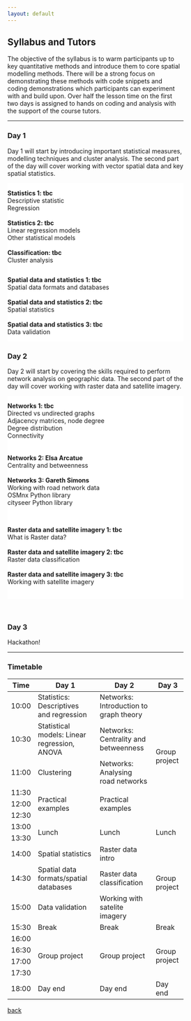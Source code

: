 ```yaml
---
layout: default
---
```


## Syllabus and Tutors

The objective of the syllabus is to warm participants up to key quantitative methods and introduce them to core spatial modelling methods. There will be a strong focus on demonstrating these methods with code snippets and coding demonstrations which participants can experiment with and build upon. Over half the lesson time on the first two days is assigned to hands on coding and analysis with the support of the course tutors.

***

### Day 1

Day 1 will start by introducing important statistical measures, modelling techniques and cluster analysis. The second part of the day will cover working with vector spatial data and key spatial statistics.

<html>
<head>
<meta name="viewport" content="width=device-width, initial-scale=1">
<style>
* {
  box-sizing: border-box;
}

/* Create two equal columns that floats next to each other */
.column {
  float: left;
  width: 50%;
  padding: 10px;
}

/* Clear floats after the columns */
.row:after {
  content: "";
  display: table;
  clear: both;
}
</style>
</head>
<body>

<div class="row">
  <div class="column" style="background-color:#ffffff;">
    <p><b>Statistics 1: tbc</b><br>Descriptive statistic<br>Regression<br><br>
    	<b>Statistics 2: tbc</b><br>Linear regression models<br>Other statistical models<br><br>
    	<b>Classification: tbc</b><br>Cluster analysis</p>
  </div>
  <div class="column" style="background-color:#ffffff;">
    <p><b>Spatial data and statistics 1: tbc</b><br>Spatial data formats and databases<br><br>
    	<b>Spatial data and statistics 2: tbc</b><br>Spatial statistics<br><br>
    	<b>Spatial data and statistics 3: tbc</b><br>Data validation</p>
  </div>
</div>
</body>
</html>

### Day 2

Day 2 will start by covering the skills required to perform network analysis on geographic data. The second part of the day will cover working with raster data and satellite imagery.

<html>
<head>
<meta name="viewport" content="width=device-width, initial-scale=1">
<style>
* {
  box-sizing: border-box;
  /*border-color: white;
  background-color: white;*/
}

/* Create two equal columns that floats next to each other */
.column {
  float: left;
  width: 50%;
  padding: 10px;
  height: 300px; /* Should be removed. Only for demonstration */
}

/* Clear floats after the columns */
.row:after {
  content: "";
  display: table;
  clear: both;
}
</style>
</head>

<body>

<div class="row">
  <div class="column" style="background-color:#ffffff;">
    <p><b>Networks 1: tbc</b><br>Directed vs undirected graphs<br>Adjacency matrices, node degree<br>Degree distribution<br>Connectivity<br><br><br>
    	<b>Networks 2: Elsa Arcatue</b><br>Centrality and betweenness<br><br>
    	<b>Networks 3: Gareth Simons</b><br>Working with road network data<br>OSMnx Python library<br>cityseer Python library<br><br>
    </p>
  </div>
  <div class="column" style="background-color:#ffffff;">
    <p><b>Raster data and satellite imagery 1: tbc</b><br>What is Raster data?<br><br>
    	<b>Raster data and satellite imagery 2: tbc</b><br>Raster data classification<br><br>
    	<b>Raster data and satellite imagery 3: tbc</b><br>Working with satellite imagery<br><br>
    </p>
  </div>
</div>
</body>
</html>

<br> <!--- An extra line break needed here --->

### Day 3

Hackathon!

***

### Timetable

<!---
<div style="width:100%;height:0;padding-bottom:56%;position:relative;"><iframe src="https://giphy.com/embed/DNpWCDNx03IXlETSac" width="100%" height="100%" style="position:absolute" frameBorder="0" ></iframe></div><p><a href="https://giphy.com/gifs/mailchimp-dance-teamwork-conga-line-DNpWCDNx03IXlETSac">Site still under construction.</a></p>
--->

<!---
	Possibly useful template: https://codepen.io/oltika/pen/GNvdgV
	--->

<html>
<head>
<style>
#timetable table {
  font-family: "Trebuchet MS", Arial, Helvetica, sans-serif;
  border-collapse: collapse;
  width: 100%;
  table-layout: auto;
}

#timetable thead {
  background: #433E4C;
  color: white;
}

#timetable th {
  padding-top: 12px;
  padding-bottom: 12px;
  text-align: left;
  color: white;
}

/* stop alternate colouring
#timetable tr:nth-child(even){background-color: #f2f2f2;}
*/

#timetable td:hover {background-color: #ddd;}


#timetable tr {
  border-bottom: 2px solid #ddd;
  padding: 8px;
}


/*
#timetable td {
  border: 1px solid #ddd;
  padding: 8px;
}
*/

</style>
</head>
<body>
<table id="timetable">
	<thead>
	<tr>
		<th>Time</th>
		<th>Day 1</th>
		<th>Day 2</th>
		<th>Day 3</th>
	</tr>
	</thead>
	<tr>
		<td>10:00</td>
		<td>Statistics: Descriptives and regression</td>
		<td>Networks: Introduction to graph theory</td>
		<td rowspan="6">Group project</td>
	</tr>
	<tr>
		<td>10:30</td>
		<td>Statistical models: Linear regression, ANOVA</td>
		<td>Networks: Centrality and betweenness</td>
	</tr>
	<tr>
		<td>11:00</td>
		<td>Clustering</td>
		<td>Networks: Analysing road networks</td>
	</tr>
	<tr>
		<td>11:30</td>
		<td rowspan="3">Practical examples</td>
		<td rowspan="3">Practical examples</td>
	</tr>
	<tr>
		<td>12:00</td>
	</tr>
	<tr>
		<td>12:30</td>
	</tr>
	<tr>
		<td>13:00</td>
		<td rowspan="2">Lunch</td>
		<td rowspan="2">Lunch</td>
		<td rowspan="2">Lunch</td>
	</tr>
	<tr>
		<td>13:30</td>
	</tr>
	<tr>
		<td>14:00</td>
		<td>Spatial statistics</td>
		<td>Raster data intro</td>
		<td rowspan="3">Group project</td>
	</tr>
	<tr>
		<td>14:30</td>
		<td>Spatial data formats/spatial databases</td>
		<td>Raster data classification</td>
	</tr>
	<tr>
		<td>15:00</td>
		<td>Data validation</td>
		<td>Working with satelite imagery</td>
	</tr>
	<tr>
		<td>15:30</td>
		<td>Break</td>
		<td>Break</td>
		<td>Break</td>
	</tr>
	<tr>
		<td>16:00</td>
		<td rowspan="4">Group project</td>
		<td rowspan="4">Group project</td>
		<td rowspan="4">Group project</td>
	</tr>
	<tr>
		<td>16:30</td>
	</tr>
	<tr>
		<td>17:00</td>
	</tr>
	<tr>
		<td>17:30</td>
	</tr>
	<tr>
		<td>18:00</td>
		<td>Day end</td>
		<td>Day end</td>
		<td>Day end</td>
	</tr>
</table>
</body>
</html>

[back](./)
